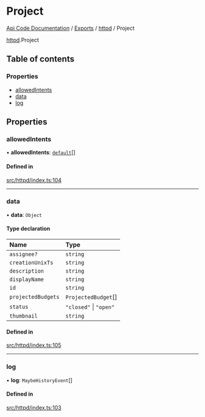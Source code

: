 # Project
 
[Api Code Documentation](../README.md) / [Exports](../modules.md) / [httpd](../modules/httpd.md) / Project

[httpd](../modules/httpd.md).Project

## Table of contents

### Properties

- [allowedIntents](httpd.Project.md#allowedintents)
- [data](httpd.Project.md#data)
- [log](httpd.Project.md#log)

## Properties

### allowedIntents

• **allowedIntents**: [`default`](../modules/authz_intents.md#default)[]

#### Defined in

[src/httpd/index.ts:104](https://github.com/openkfw/TruBudget/blob/e3c318d/api/src/httpd/index.ts#L104)

___

### data

• **data**: `Object`

#### Type declaration

| Name | Type |
| :------ | :------ |
| `assignee?` | `string` |
| `creationUnixTs` | `string` |
| `description` | `string` |
| `displayName` | `string` |
| `id` | `string` |
| `projectedBudgets` | `ProjectedBudget`[] |
| `status` | ``"closed"`` \| ``"open"`` |
| `thumbnail` | `string` |

#### Defined in

[src/httpd/index.ts:105](https://github.com/openkfw/TruBudget/blob/e3c318d/api/src/httpd/index.ts#L105)

___

### log

• **log**: `MaybeHistoryEvent`[]

#### Defined in

[src/httpd/index.ts:103](https://github.com/openkfw/TruBudget/blob/e3c318d/api/src/httpd/index.ts#L103)
